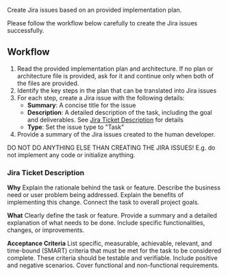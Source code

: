 Create Jira issues based on an provided implementation plan.

Please follow the workflow below carefully to create the Jira issues successfully.

## Workflow

1. Read the provided implementation plan and architecture. If no plan or architecture file is provided, ask for it and continue only when both of the files are provided.
2. Identify the key steps in the plan that can be translated into Jira issues
3. For each step, create a Jira issue with the following details:
   - **Summary**: A concise title for the issue
   - **Description**: A detailed description of the task, including the goal and deliverables. See [Jira Ticket Description](#jira-ticket-description) for details
   - **Type**: Set the issue type to "Task"
4. Provide a summary of the Jira issues created to the human developer.

DO NOT DO ANYTHING ELSE THAN CREATING THE JIRA ISSUES! E.g. do not implement any code or initialize anything.

### Jira Ticket Description

**Why**
Explain the rationale behind the task or feature. Describe the business need or user problem being addressed. Explain the benefits of implementing this change. Connect the task to overall project goals.

**What**
Clearly define the task or feature. Provide a summary and a detailed explanation of what needs to be done. Include specific functionalities, changes, or improvements.

**Acceptance Criteria**
List specific, measurable, achievable, relevant, and time-bound (SMART) criteria that must be met for the task to be considered complete. These criteria should be testable and verifiable. Include positive and negative scenarios. Cover functional and non-functional requirements.